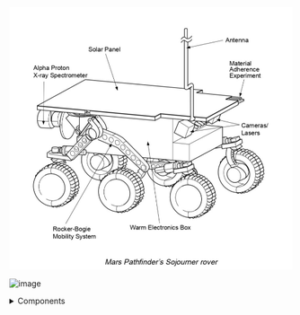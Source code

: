 ![main image](source/image.png) 

![image](https://github.com/IvanIsak2000/mars_rover/assets/79650307/5266f9c7-6dc7-4f18-befa-7f86b74d6a43)

<details>
  <summary>Components</summary>
  Camera 1x
  https://aliexpress.ru/item/1005002798287616.html?sku_id=12000022233557753&spm=a2g2w.productlist.search_results.3.7f8a4a12qlW7Xh
  <br>
  Bluetooth 1x
  https://aliexpress.ru/item/1005001713163092.html?sku_id=12000017258127515&spm=a2g2w.productlist.search_results.0.37ff4aa6nO5GDm
  <br>
  Драйвер для колёс 1x
  https://aliexpress.ru/item/1005001636421978.html?sku_id=12000016918368460&spm=a2g2w.productlist.search_results.0.6be2439brIa5b0
  <br>
  Мотор-редуктор без колеса 1x
  https://aliexpress.ru/item/1005002099386072.html?sku_id=12000018738145493&spm=a2g2w.productlist.search_results.8.5e044aa6NxCu1y
  <br>
  Мотор-редукор с колесами 4x
  https://aliexpress.ru/item/1005002990497015.html?sku_id=12000023171678814&spm=a2g2w.productlist.search_results.2.67a44aa68qPFIX
</details>

